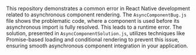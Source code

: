 This repository demonstrates a common error in React Native development related to asynchronous component rendering.  The `AsyncComponentBug.js` file shows the problematic code, where a component is used before its asynchronous import is fully resolved. This leads to a runtime error.  The solution, presented in `AsyncComponentSolution.js`, utilizes techniques like Promise-based loading and conditional rendering to prevent this issue, ensuring smooth asynchronous component integration in your application.